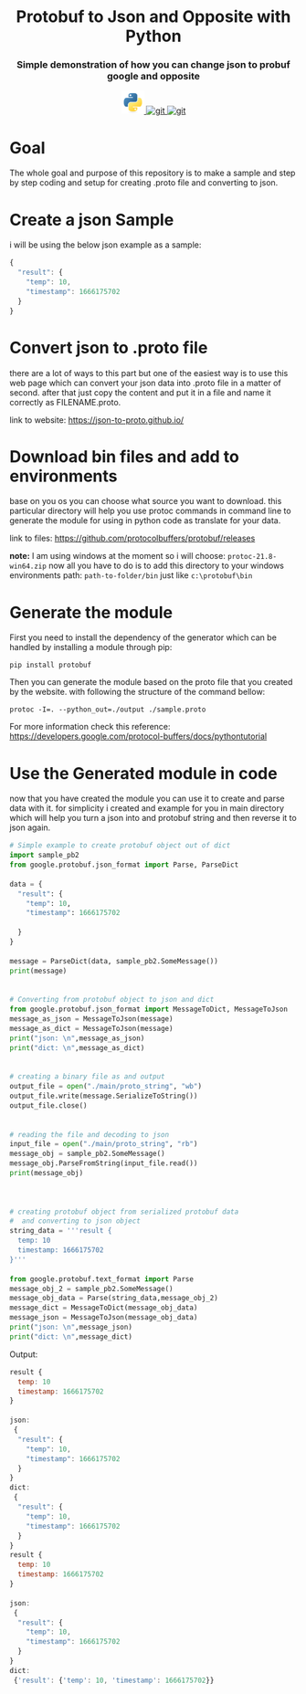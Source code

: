 <h1 align="center">Protobuf to Json and Opposite with Python</h1>
<h3 align="center">Simple demonstration of how you can change json to probuf google and opposite</h3>
<p align="center">
<a href="https://www.python.org" target="_blank"> <img src="https://raw.githubusercontent.com/devicons/devicon/master/icons/python/python-original.svg" alt="python" width="40" height="40"/> </a>
<a href="https://git-scm.com/" target="_blank"> <img src="https://www.freecodecamp.org/news/content/images/size/w2000/2020/05/unnamed-1.png" alt="git" width="100" height="40"/> </a>
<a href="https://git-scm.com/" target="_blank"> <img src="https://www.vectorlogo.zone/logos/git-scm/git-scm-icon.svg" alt="git" width="40" height="40"/> </a>
</p>


# Goal
The whole goal and purpose of this repository is to make a sample and step by step coding and setup for creating .proto file and converting to json.

# Create a json Sample
i will be using the below json example as a sample:

```js
{
  "result": {
    "temp": 10,
    "timestamp": 1666175702
  }
}
```
# Convert json to .proto file

there are a lot of ways to this part but one of the easiest way is to use this web page which can convert your json data into .proto file in a matter of second. after that just copy the content and put it in a file and name it correctly as FILENAME.proto.

link to website: https://json-to-proto.github.io/


# Download bin files and add to environments
base on you os you can choose what source you want to download. this particular directory will help you use protoc commands in command line to generate the module for using in python code as translate for your data.

link to files: https://github.com/protocolbuffers/protobuf/releases

<strong>note:</strong> I am using windows at the moment so i will choose: ```protoc-21.8-win64.zip```
now all you have to do is to add this directory to your windows environments path: ```path-to-folder/bin``` just like ```c:\protobuf\bin```

# Generate the module
First you need to install the dependency of the generator which can be handled by installing a module through pip:
```shell
pip install protobuf
```
Then you can generate the module based on the proto file that you created by the website. with following the structure of the command bellow:
```shell
protoc -I=. --python_out=./output ./sample.proto  
```
For more information check this reference:
https://developers.google.com/protocol-buffers/docs/pythontutorial

# Use the Generated module in code
now that you have created the module you can use it to create and parse data with it. for simplicity i created and example for you in main directory which will help you turn a json into and protobuf string and then reverse it to json again.

```python
# Simple example to create protobuf object out of dict
import sample_pb2
from google.protobuf.json_format import Parse, ParseDict

data = {
  "result": {
    "temp": 10,
    "timestamp": 1666175702
    
  }
}

message = ParseDict(data, sample_pb2.SomeMessage())
print(message)


# Converting from protobuf object to json and dict
from google.protobuf.json_format import MessageToDict, MessageToJson
message_as_json = MessageToJson(message)
message_as_dict = MessageToJson(message)
print("json: \n",message_as_json)
print("dict: \n",message_as_dict)


# creating a binary file as and output
output_file = open("./main/proto_string", "wb")
output_file.write(message.SerializeToString())
output_file.close()


# reading the file and decoding to json
input_file = open("./main/proto_string", "rb")
message_obj = sample_pb2.SomeMessage()
message_obj.ParseFromString(input_file.read())
print(message_obj)



# creating protobuf object from serialized protobuf data
#  and converting to json object
string_data = '''result {
  temp: 10
  timestamp: 1666175702
}'''

from google.protobuf.text_format import Parse
message_obj_2 = sample_pb2.SomeMessage()
message_obj_data = Parse(string_data,message_obj_2)
message_dict = MessageToDict(message_obj_data)
message_json = MessageToJson(message_obj_data)
print("json: \n",message_json)
print("dict: \n",message_dict)
```

Output:
```js
result {
  temp: 10
  timestamp: 1666175702
}

json:
 {
  "result": {
    "temp": 10,
    "timestamp": 1666175702
  }
}
dict:
 {
  "result": {
    "temp": 10,
    "timestamp": 1666175702
  }
}
result {
  temp: 10
  timestamp: 1666175702
}

json: 
 {
  "result": {
    "temp": 10,
    "timestamp": 1666175702
  }
}
dict:
 {'result': {'temp': 10, 'timestamp': 1666175702}}

```